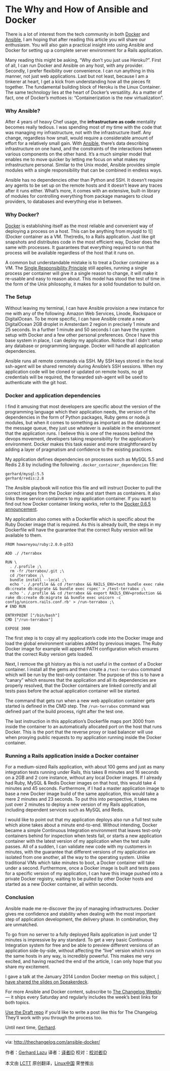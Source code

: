 The Why and How of Ansible and Docker
================================================================================
There is a lot of interest from the tech community in both [Docker][1] and [Ansible][2], I am hoping that after reading this article you will share our enthusiasm. You will also gain a practical insight into using Ansible and Docker for setting up a complete server environment for a Rails application.

Many reading this might be asking, “Why don’t you just use Heroku?”. First of all, I can run Docker and Ansible on any host, with any provider. Secondly, I prefer flexibility over convenience. I can run anything in this manner, not just web applications. Last but not least, because I am a tinkerer at heart, I get a kick from understanding how all the pieces fit together. The fundamental building block of Heroku is the Linux Container. The same technology lies at the heart of Docker’s versatility. As a matter of fact, one of Docker’s mottoes is: “Containerization is the new virtualization”.

### Why Ansible? ###

After 4 years of heavy Chef usage, the **infrastructure as code** mentality becomes really tedious. I was spending most of my time with the code that was managing my infrastructure, not with the infrastructure itself. Any change, regardless how small, would require a considerable amount of effort for a relatively small gain. With [Ansible][3], there’s data describing infrastructure on one hand, and the constraints of the interactions between various components on the other hand. It’s a much simpler model that enables me to move quicker by letting me focus on what makes my infrastructure personal. Similar to the Unix model, Ansible provides simple modules with a single responsibility that can be combined in endless ways.

Ansible has no dependencies other than Python and SSH. It doesn’t require any agents to be set up on the remote hosts and it doesn’t leave any traces after it runs either. What’s more, it comes with an extensive, built-in library of modules for controlling everything from package managers to cloud providers, to databases and everything else in between.

### Why Docker? ###

[Docker][4] is establishing itself as the most reliable and convenient way of deploying a process on a host. This can be anything from mysqld to ![](Docker container as a VM. The)redis, to a Rails application. Just like git snapshots and distributes code in the most efficient way, Docker does the same with processes. It guarantees that everything required to run that process will be available regardless of the host that it runs on.

A common but understandable mistake is to treat a Docker container as a VM. The [Single Responsibility Principle][5] still applies, running a single process per container will give it a single reason to change, it will make it re-usable and easy to reason about. This model has stood the test of time in the form of the Unix philosophy, it makes for a solid foundation to build on.

### The Setup ###

Without leaving my terminal, I can have Ansible provision a new instance for me with any of the following: Amazon Web Services, Linode, Rackspace or DigitalOcean. To be more specific, I can have Ansible create a new DigitalOcean 2GB droplet in Amsterdam 2 region in precisely 1 minute and 25 seconds. In a further 1 minute and 50 seconds I can have the system setup with Docker and a few other personal preferences. Once I have this base system in place, I can deploy my application. Notice that I didn’t setup any database or programming language. Docker will handle all application dependencies.

Ansible runs all remote commands via SSH. My SSH keys stored in the local ssh-agent will be shared remotely during Ansible’s SSH sessions. When my application code will be cloned or updated on remote hosts, no git credentials will be required, the forwarded ssh-agent will be used to authenticate with the git host.

### Docker and application dependencies ###

I find it amusing that most developers are specific about the version of the programming language which their application needs, the version of the dependencies in the form of Python packages, Ruby gems or node.js modules, but when it comes to something as important as the database or the message queue, they just use whatever is available in the environment that the application runs. I believe this is one of the reasons behind the devops movement, developers taking responsibility for the application’s environment. Docker makes this task easier and more straightforward by adding a layer of pragmatism and confidence to the existing practices.

My application defines dependencies on processes such as MySQL 5.5 and Redis 2.8 by including the following `.docker_container_dependencies` file:

    gerhard/mysql:5.5
    gerhard/redis:2.8

The Ansible playbook will notice this file and will instruct Docker to pull the correct images from the Docker index and start them as containers. It also links these service containers to my application container. If you want to find out how Docker container linking works, refer to the [Docker 0.6.5 announcement][6].

My application also comes with a Dockerfile which is specific about the Ruby Docker image that is required. As this is already built, the steps in my Dockerfile will have the guarantee that the correct Ruby version will be available to them.

    FROM howareyou/ruby:2.0.0-p353
    
    ADD ./ /terrabox
    
    RUN \
      . /.profile ;\
      rm -fr /terrabox/.git ;\
      cd /terrabox ;\
      bundle install --local ;\
      echo '. /.profile && cd /terrabox && RAILS_ENV=test bundle exec rake db:create db:migrate && bundle exec rspec' > /test-terrabox ;\
      echo '. /.profile && cd /terrabox && export RAILS_ENV=production && rake db:create db:migrate && bundle exec unicorn -c config/unicorn.rails.conf.rb' > /run-terrabox ;\
    # END RUN
    
    ENTRYPOINT ["/bin/bash"]
    CMD ["/run-terrabox"]
    
    EXPOSE 3000

The first step is to copy all my application’s code into the Docker image and load the global environment variables added by previous images. The Ruby Docker image for example will append PATH configuration which ensures that the correct Ruby version gets loaded.

Next, I remove the git history as this is not useful in the context of a Docker container. I install all the gems and then create a `/test-terrabox` command which will be run by the test-only container. The purpose of this is to have a “canary” which ensures that the application and all its dependencies are properly resolved, that the Docker containers are linked correctly and all tests pass before the actual application container will be started.

The command that gets run when a new web application container gets started is defined in the CMD step. The `/run-terrabox` command was defined part of the build process, right after the test one.

The last instruction in this application’s Dockerfile maps port 3000 from inside the container to an automatically allocated port on the host that runs Docker. This is the port that the reverse proxy or load balancer will use when proxying public requests to my application running inside the Docker container.

### Running a Rails application inside a Docker container ###

For a medium-sized Rails application, with about 100 gems and just as many integration tests running under Rails, this takes 8 minutes and 16 seconds on a 2GB and 2 core instance, without any local Docker images. If I already had Ruby, MySQL & Redis Docker images on that host, this would take 4 minutes and 45 seconds. Furthermore, if I had a master application image to base a new Docker image build of the same application, this would take a mere 2 minutes and 23 seconds. To put this into perspective, it takes me just over 2 minutes to deploy a new version of my Rails application, including dependent services such as MySQL and Redis.

I would like to point out that my application deploys also run a full test suite which alone takes about a minute end-to-end. Without intending, Docker became a simple Continuous Integration environment that leaves test-only containers behind for inspection when tests fail, or starts a new application container with the latest version of my application when the test suite passes. All of a sudden, I can validate new code with my customers in minutes, with the guarantee that different versions of my application are isolated from one another, all the way to the operating system. Unlike traditional VMs which take minutes to boot, a Docker container will take under a second. Furthermore, once a Docker image is built and tests pass for a specific version of my application, I can have this image pushed into a private Docker registry, waiting to be pulled by other Docker hosts and started as a new Docker container, all within seconds.

### Conclusion ###

Ansible made me re-discover the joy of managing infrastructures. Docker gives me confidence and stability when dealing with the most important step of application development, the delivery phase. In combination, they are unmatched.

To go from no server to a fully deployed Rails application in just under 12 minutes is impressive by any standard. To get a very basic Continuous Integration system for free and be able to preview different versions of an application side-by-side, without affecting the “live” version which runs on the same hosts in any way, is incredibly powerful. This makes me very excited, and having reached the end of the article, I can only hope that you share my excitement.

I gave a talk at the January 2014 London Docker meetup on this subject, [I have shared the slides on Speakerdeck][7].

For more Ansible and Docker content, subscribe to [The Changelog Weekly][8] — it ships every Saturday and regularly includes the week’s best links for both topics.

[Use the Draft repo][9] if you’d like to write a post like this for The Changelog. They’ll work with you through the process too.

Until next time, [Gerhard][a].

--------------------------------------------------------------------------------

via: http://thechangelog.com/ansible-docker/

作者：[Gerhard Lazu][a]
译者：[译者ID](https://github.com/译者ID)
校对：[校对者ID](https://github.com/校对者ID)

本文由 [LCTT](https://github.com/LCTT/TranslateProject) 原创翻译，[Linux中国](http://linux.cn/) 荣誉推出

[a]:https://twitter.com/gerhardlazu
[1]:https://www.docker.io/
[2]:https://github.com/ansible/ansible
[3]:http://ansible.com/
[4]:http://docker.io/
[5]:http://en.wikipedia.org/wiki/Single_responsibility_principle
[6]:http://blog.docker.io/2013/10/docker-0-6-5-links-container-naming-advanced-port-redirects-host-integration/
[7]:https://speakerdeck.com/gerhardlazu/ansible-and-docker-the-path-to-continuous-delivery-part-1
[8]:http://thechangelog.com/weekly/
[9]:https://github.com/thechangelog/draft